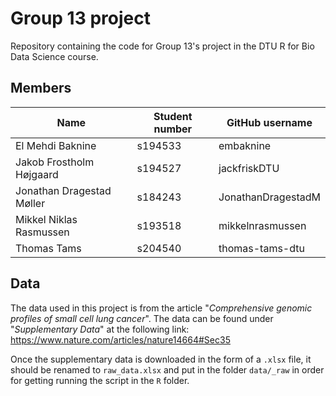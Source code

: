 # Group 13 project
Repository containing the code for Group 13's project in the DTU R for Bio Data Science course.
## Members
| Name                                       | Student number | GitHub username |
|-------------------------------------|------------------|------------------|
| El Mehdi Baknine                           | s194533        | embaknine       |
| Jakob Frostholm Højgaard                   | s194527        | jackfriskDTU    |
| Jonathan Dragestad Møller                  | s184243        | JonathanDragestadM|
| Mikkel Niklas Rasmussen                    | s193518        | mikkelnrasmussen|
| Thomas Tams                                | s204540        | thomas-tams-dtu |

## Data
The data used in this project is from the article "_Comprehensive genomic profiles of small cell lung cancer_". The data can be found under "_Supplementary Data_" at the following link:
https://www.nature.com/articles/nature14664#Sec35

Once the supplementary data is downloaded in the form of a `.xlsx` file, it should be renamed to `raw_data.xlsx` and put in the folder `data/_raw` in order for getting running the script in the `R` folder.
